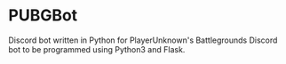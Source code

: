 # PUBGBot
Discord bot written in Python for PlayerUnknown's Battlegrounds
Discord bot to be programmed using Python3 and Flask.
